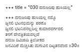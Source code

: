 +++
title = "030 ದನುಜರಿಪು ಹುಸಿಯಲ್ಲ"

+++
ದನುಜರಿಪು ಹುಸಿಯಲ್ಲ ನಮ್ಮೊ  
ಡ್ಡಿನಲಿ ಭಟನಭಿಮನ್ಯು ಪರರೊ  
ಡ್ಡಿನಲಿ ಭಟನಿವನಲ್ಲದಿಲ್ಲ ಕುಮಾರವರ್ಗದಲಿ  
ತನಗೆ ದೇವತ್ರಿತಯವಲ್ಲದೆ  
ದನುಜ ದಿವಿಜಾದಿ ತ್ರಿಲೋಕದ  
ಜನವಿದಿರೆ ಮೆಚ್ಚಿಸಿತು ಮಗುವಿನ ದಿಟ್ಟತನವೆಂದ       ॥30॥